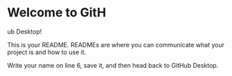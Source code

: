 # Welcome to GitH
ub Desktop!

This is your README. READMEs are where you can communicate what your project is and how to use it.

Write your name on line 6, save it, and then head back to GitHub Desktop.
